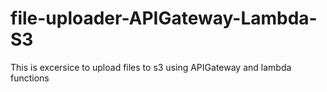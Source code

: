 # file-uploader-APIGateway-Lambda-S3
This is excersice to upload files to s3 using APIGateway and lambda functions
